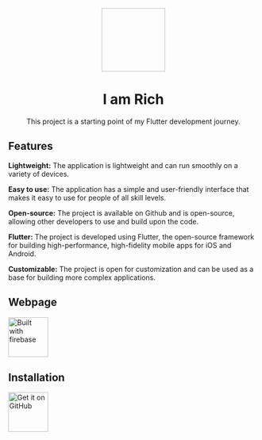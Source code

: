 <div align="center">
    <img src"app_icon.png" width="128" height="128" style="display: block; margin: 0 auto"/>
    <h1>I am Rich</h1>
    <p>This project is a starting point of my Flutter development journey.</p>
</div>

## Features 

**Lightweight:** The application is lightweight and can run smoothly on a variety of devices.

**Easy to use:** The application has a simple and user-friendly interface that makes it easy to use for people of all skill levels.

**Open-source:** The project is available on Github and is open-source, allowing other developers to use and build upon the code.

**Flutter:** The project is developed using Flutter, the open-source framework for building high-performance, high-fidelity mobile apps for iOS and Android.

**Customizable:** The project is open for customization and can be used as a base for building more complex applications.

## Webpage

[<img src="https://firebase.google.com/static/downloads/brand-guidelines/PNG/logo-built_black.png"
    alt="Built with firebase"
        height="80"
            align="center">](https://i-am-rich-6db40.web.app/#/)

## Installation

[<img src="https://raw.githubusercontent.com/NeoApplications/Neo-Backup/034b226cea5c1b30eb4f6a6f313e4dadcbb0ece4/badge_github.png" 
    alt="Get it on GitHub" 
        height="80"
            align="center">](https://github.com/chottuthejimmy/I-am-Rich/releases/latest)